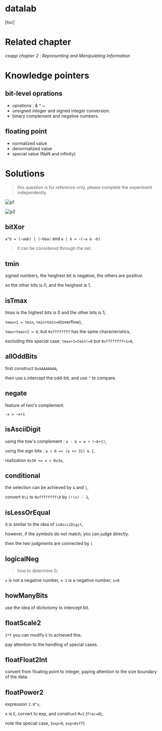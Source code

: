 # datalab

[toc]

# Related chapter

*csapp chapter 2* :  *Representing and Manipulating Information*

# Knowledge pointers


## bit-level oprations 

* oprations : & ^ ~ 
* unsigned integer and signed integer conversion.
* binary complement and negative numbers.

## floating point 

* normalized value
* denormalized value
* special value (NaN and infinity)


# Solutions

> this question is for reference only, please complete the experiment independently.

![p1](https://i.loli.net/2021/02/02/Gc3mvrZ4kEjxoJh.png)

![p2](https://i.loli.net/2021/02/02/ApOUmskI4fBNYPe.png)


## bitXor

`a^b = (~a&b) | (~b&a)` and `a | b = ~(~a & ~b)` 

> it can be considered through the set.

## tmin 

signed numbers, the heighest bit is negative, the others are positive. 

so the other bits is 0, and the heighest is 1.

## isTmax

tmax is the highest bits is 0 and the other bits is 1;

`tmax+1 = tmin`, `tmin+tmin=0`(overflow), 

`tmax+tmax+2 = 0`, but `0xffffffff` has the same characteristics,

excluding this special case: `tmax+1=tmin!=0` but `0xffffffff+1=0`, 

## allOddBits 

first construct `0xAAAAAAAA`, 

then use `&` intercept the odd-bit, and use `^` to compare.

## negate 

feature of two's complement.

`-x = ~x+1` 

## isAsciiDigit 

using the tow's complement : `a - b = a + (~b+1)`, 

using the sign bits : `a > 0 => (a >> 31) & 1`, 

realization `0x30 <= x < 0x3a`, 


## conditional

the selection can be achieved by `&` and `|`, 

convert `0\1` to `0xffffffff\0` by `(!!x) - 1`, 

## isLessOrEqual 

it is similar to the idea of `isAsciiDigit`, 

however, if the symbols do not match, you can judge directly.

then the two judgments are connected by `|` 

## logicalNeg 

> how to determine 0;

`x` is not a negative number, `x-1` is a negative number, `x=0`.

## howManyBits 

use the idea of dichotomy to intercept bit.

## floatScale2 

`2*f` you can modify `E` to achieved this.

pay attention to the handling of special cases.

## floatFloat2Int 

convert from floating point to integer, paying attention to the size boundary of the data.

## floatPower2 
expression `2.0^x`, 

x is `E`, corvert to exp, and construct `M=1` (`frac=0`), 

note the special case, (`exp<0`, `exp>0xff`)


